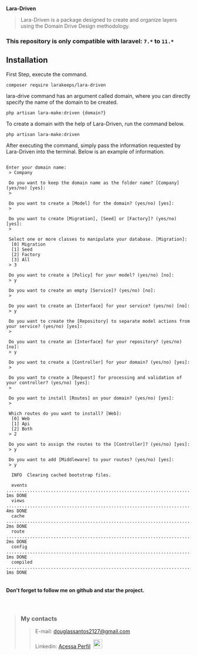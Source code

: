 **Lara-Driven**
> Lara-Driven is a package designed to create and organize layers using the Domain Drive Design methodology.

### This repository is only compatible with laravel: `7.*` to `11.*`


## Installation


First Step, execute the command.

```shell script
composer require larakeeps/lara-driven
```

lara-drive command has an argument called domain, where you can directly specify the name of the domain to be created.

```shell script
php artisan lara-make:driven {domain?}
```

To create a domain with the help of Lara-Driven, run the command below.

```shell script
php artisan lara-make:driven
```

After executing the command, simply pass the information requested by Lara-Driven into the terminal. Below is an example of information.

```shell script

Enter your domain name:
 > Company

 Do you want to keep the domain name as the folder name? [Company] (yes/no) [yes]:
 > 

 Do you want to create a [Model] for the domain? (yes/no) [yes]:
 > 

 Do you want to create [Migration], [Seed] or [Factory]? (yes/no) [yes]:
 > 

 Select one or more classes to manipulate your database. [Migration]:
  [0] Migration
  [1] Seed
  [2] Factory
  [3] All
 > 3

 Do you want to create a [Policy] for your model? (yes/no) [no]:
 > y

 Do you want to create an empty [Service]? (yes/no) [no]:
 > 

 Do you want to create an [Interface] for your service? (yes/no) [no]:
 > y

 Do you want to create the [Repository] to separate model actions from your service? (yes/no) [yes]:
 >

 Do you want to create an [Interface] for your repository? (yes/no) [no]:
 > y

 Do you want to create a [Controller] for your domain? (yes/no) [yes]:
 >

 Do you want to create a [Request] for processing and validation of your controller? (yes/no) [yes]:
 >

 Do you want to install [Routes] on your domain? (yes/no) [yes]:
 >

 Which routes do you want to install? [Web]:
  [0] Web
  [1] Api
  [2] Both
 > 2

 Do you want to assign the routes to the [Controller]? (yes/no) [yes]:
 > y

 Do you want to add [Middleware] to your routes? (yes/no) [yes]:
 > y
 
  INFO  Clearing cached bootstrap files.

  events .................................................................................................................................. 1ms DONE
  views ................................................................................................................................... 4ms DONE
  cache ................................................................................................................................... 2ms DONE
  route ................................................................................................................................... 2ms DONE
  config .................................................................................................................................. 1ms DONE
  compiled ................................................................................................................................ 1ms DONE


```


#### Don't forget to follow me on github and star the project.

<br>

>### My contacts</kbd>
> >E-mail: douglassantos2127@gmail.com
> >
> >Linkedin: <a href='https://www.linkedin.com/in/douglas-da-silva-santos/' target='_blank'>Acessa Perfil</a>&nbsp;&nbsp;<img src="https://cdn.jsdelivr.net/gh/devicons/devicon/icons/linkedin/linkedin-original.svg" width="24">

